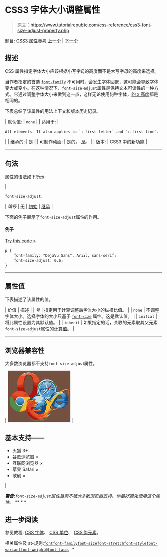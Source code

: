 # CSS3 字体大小调整属性

> 原文：<https://www.tutorialrepublic.com/css-reference/css3-font-size-adjust-property.php>

题目: [CSS3 属性参考](css3-properties.php) [上一个](css-font-size-property.php) | [下一个](css3-font-stretch-property.php)

## 描述

CSS 属性指定字体大小应该根据小写字母的高度而不是大写字母的高度来选择。

当作者指定的首选 [`font-family`](css-font-family-property.php) 不可用时，会发生字体回退，这可能会导致字体变大或变小。在这种情况下，`font-size-adjust`属性是保持文本可读性的一种方式。它通过调整字体大小来做到这一点，这样无论使用何种字体，[的 x 高度](../css-tutorial/css-units.php)都是相同的。

下表总结了该属性的用法上下文和版本历史记录。

| 默认值: | `none` |
| 适用于: | 

```
All elements. It also applies to `::first-letter` and `::first-line`.
```

 |
| 继承的: | 是 |
| 可制作动画: | 是的。 [*见*](css-animatable-properties.php)*。* |
| 版本: | CSS3 中的新功能 |

* * *

## 句法

属性的语法如下所示:

| 

```
font-size-adjust: 
```

 | *编号* &#124; 无 &#124; [初始](../definitions.php#initial) &#124; [继承](../definitions.php#inherit) |

下面的例子展示了`font-size-adjust`属性的作用。

#### 例子

[Try this code »](../codelab.php?topic=css3&file=font-size-adjust-property "Try this code using online Editor")

```
p {
    font-family: "DejaVu Sans", Arial, sans-serif;
    font-size-adjust: 0.6;
}
```

* * *

## 属性值

下表描述了该属性的值。

| 价值 | 描述 |
| *号* | 指定用于计算调整后字体大小的纵横比值。 |
| `none` | 不调整字体大小。选择字体的大小只基于 [`font-size`](css-font-size-property.php) 属性。这是默认值。 |
| `initial` | 将此属性设置为其默认值。 |
| `inherit` | 如果指定的话，关联的元素取其父元素`font-size-adjust`属性的[计算值](../definitions.php#computed-value)。 |

* * *

## 浏览器兼容性

大多数浏览器都不支持`font-size-adjust`属性。

| ![Browsers Icon](img/e9331123c77668c1832e541c2fca1002.png) | 

## 基本支持——

*   火狐 3+
*   谷歌浏览器 ×
*   互联网浏览器 ×
*   苹果 Safari ×
*   歌剧 ×

 |

 ***警告:**`font-size-adjust`属性目前不被大多数浏览器支持。你最好避免使用这个属性。*  ** * *

## 进一步阅读

参见教程: [CSS 字体](../css-tutorial/css-fonts.php)、 [CSS 单位](../css-tutorial/css-units.php)、 [CSS 伪元素](../css-tutorial/css-pseudo-elements.php)。

相关属性及 at-规则:[`font`](css-font-property.php)[`font-family`](css-font-family-property.php)[`font-size`](css-font-size-property.php)[`font-stretch`](css3-font-stretch-property.php)[`font-style`](css-font-style-property.php)[`font-variant`](css-font-variant-property.php)[`font-weight`](css-font-weight-property.php)[`@font-face`](css-font-face-rule.php)。*